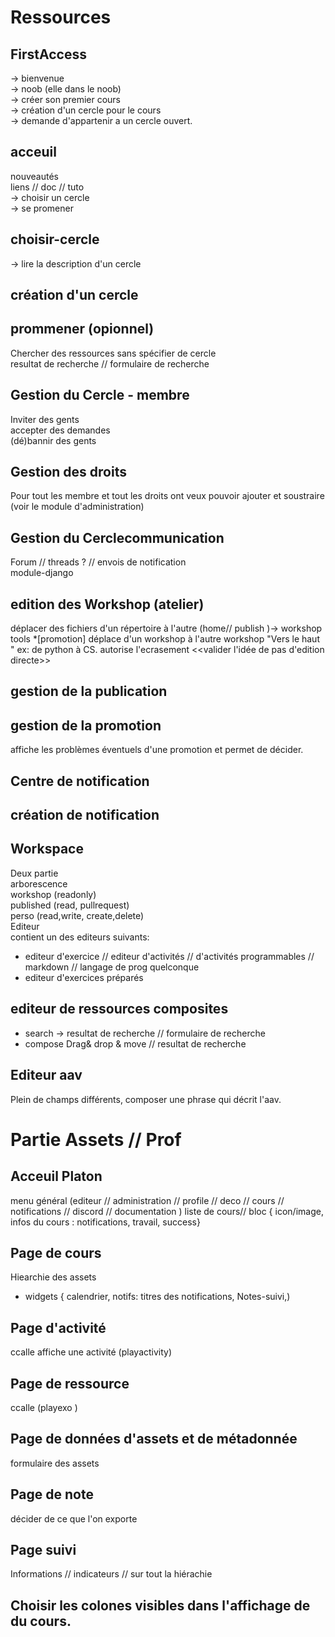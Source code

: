 # Ressources  

## FirstAccess 
-> bienvenue  
-> noob (elle dans le noob)  
-> créer son premier cours   
-> création d'un cercle pour le cours   
-> demande d'appartenir a un cercle ouvert.  


## acceuil
nouveautés    
liens  // doc // tuto   
-> choisir un cercle   
-> se promener   


## choisir-cercle
-> lire la description d'un cercle  
## création d'un cercle
## prommener (opionnel) 
Chercher des ressources sans spécifier de cercle  
resultat de recherche // formulaire de recherche  

## Gestion du Cercle  - membre
Inviter des gents  
accepter des demandes  
(dé)bannir des gents  
## Gestion des droits 
Pour tout les membre et tout les droits ont veux pouvoir ajouter et soustraire  
 (voir le module d'administration) 
## Gestion du Cerclecommunication  
Forum // threads ? // 
envois de notification  
module-django  


##  edition des Workshop (atelier)  
déplacer des fichiers d'un répertoire à l'autre (home// publish )-> workshop tools
*[promotion] déplace d'un workshop à l'autre workshop "Vers le haut " ex: de python à CS.
autorise l'ecrasement 
<<valider l'idée de pas d'edition directe>>
##  gestion de la publication 
##  gestion de la promotion 
affiche les problèmes éventuels d'une promotion et permet de décider.   
##  Centre de notification
##  création de notification 
## Workspace 
Deux partie  
arborescence  
workshop (readonly)  
published (read, pullrequest)  
perso (read,write, create,delete)  
Editeur  
contient un des editeurs suivants:
  - editeur d'exercice // editeur d'activités // d'activités programmables //  markdown // langage de prog quelconque 
  - editeur d'exercices préparés

## editeur de ressources composites 
- search -> resultat de recherche // formulaire de recherche 
- compose Drag& drop & move //  resultat de recherche
 
## Editeur aav

Plein de champs différents, composer une phrase qui décrit l'aav.



# Partie Assets // Prof 

## Acceuil Platon
menu général (editeur // administration // profile // deco // cours // notifications // discord  // documentation )
liste de cours// bloc { icon/image, infos du cours : notifications, travail, success} 
## Page de cours 
Hiearchie des assets 
* widgets { calendrier, notifs: titres des notifications, Notes-suivi,) 
## Page d'activité
ccalle affiche une activité (playactivity) 
## Page de ressource 
ccalle  (playexo )
## Page de données d'assets et de métadonnée 
formulaire des assets 

## Page de note
décider de ce que l'on exporte 
## Page suivi 
Informations // indicateurs // sur tout la hiérachie 
## Choisir les colones visibles dans l'affichage de du cours.
